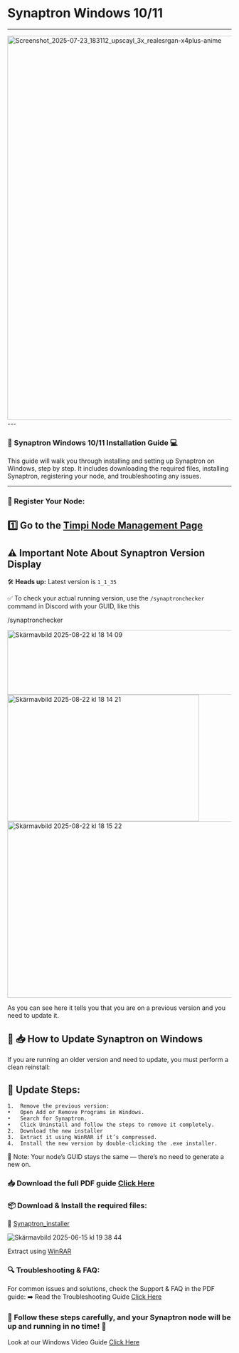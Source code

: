 # Synaptron Windows 10/11
---
<img width="1480" height="862" alt="Screenshot_2025-07-23_183112_upscayl_3x_realesrgan-x4plus-anime" src="https://github.com/user-attachments/assets/b0749433-3720-4422-a14d-26c4dec067c3" />
---

### 🚀 Synaptron Windows 10/11 Installation Guide 💻

This guide will walk you through installing and setting up Synaptron on Windows, step by step. It includes downloading the required files, installing Synaptron, registering your node, and troubleshooting any issues.

---
### :pencil: Register Your Node:
:one: Go to the [Timpi Node Management Page](https://github.com/Timpi-official/Nodes/blob/main/Registration/RegisterNodes.md)
---

## ⚠️ Important Note About Synaptron Version Display

🛠️ **Heads up:** Latest version is `1_1_35`

✅ To check your actual running version, use the `/synaptronchecker` command in Discord with your GUID, like this

/synaptronchecker

<img width="714" height="145" alt="Skärmavbild 2025-08-22 kl  18 14 09" src="https://github.com/user-attachments/assets/f1bcfd31-e8ef-460f-b210-996a90658d62" />

<img width="431" height="284" alt="Skärmavbild 2025-08-22 kl  18 14 21" src="https://github.com/user-attachments/assets/8d8d958f-60e5-4a52-8582-386d2d68b8e7" />

<img width="728" height="396" alt="Skärmavbild 2025-08-22 kl  18 15 22" src="https://github.com/user-attachments/assets/aec5c152-80d1-4af4-b258-e811092236f2" />

As you can see here it tells you that you are on a previous version and you need to update it.


## 🔄 📥 How to Update Synaptron on Windows

If you are running an older version and need to update, you must perform a clean reinstall:

## 🔁 Update Steps:
	1.	Remove the previous version:
	•	Open Add or Remove Programs in Windows.
	•	Search for Synaptron.
	•	Click Uninstall and follow the steps to remove it completely.
	2.	Download the new installer
	3.	Extract it using WinRAR if it’s compressed.
	4.	Install the new version by double-clicking the .exe installer.

🧠 Note: Your node’s GUID stays the same — there’s no need to generate a new on.

### :inbox_tray: Download the full PDF guide [Click Here](https://timpi.io/applications/instructions/Synaptro_Guide_v1.1.pdf)

### :package: Download & Install the required files:

:small_blue_diamond: [Synaptron_installer](https://timpi.io/applications/windows/synaptron_win_latest.zip)


![Skärmavbild 2025-06-15 kl  19 38 44](https://github.com/user-attachments/assets/26905e93-9dc2-4266-8537-a73db1a55471)

 Extract using [WinRAR](https://www.win-rar.com/start.html?&L=0)


### :mag: Troubleshooting & FAQ:
For common issues and solutions, check the Support & FAQ in the PDF guide:
:arrow_right: Read the Troubleshooting Guide [Click Here](https://timpi.io/wp-content/uploads/2025/02/Synaptron-Guide-v1.pdf)

### :pushpin: Follow these steps carefully, and your Synaptron node will be up and running in no time! :rocket:

Look at our Windows Video Guide
[Click Here](https://www.youtube.com/watch?v=_SPVbZuCCPQ)
